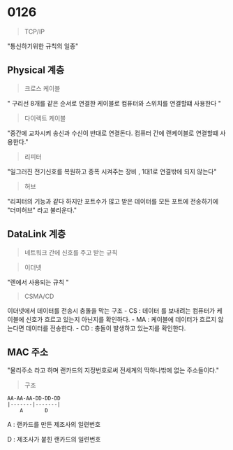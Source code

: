 # 0126 
> TCP/IP

"통신하기위한 규칙의 일종"

## Physical 계층 
> 크로스 케이블 

" 구리선 8개를 같은 순서로 연결한 케이블로 컴퓨터와 
스위치를 연결할떄 사용한다 "   
> 다이렉트 케이블   

"중간에 교차시켜 송신과 수신이 반대로 연결돈다. 컴퓨터 간에 랜케이블로 연결할떄 사용한다."

> 리피터 

"일그러진 전기신호를 복원하고 증폭 시켜주는 장비 , 1대1로 연결밖에 되지 않는다"

> 허브 

"리피터의 기능과 같다 하지만 포트수가 많고 받은 데이터를 모든 포트에 전송하기에 "더미허브" 라고 불리운다."

## DataLink 계층

> 네트워크 간에 신호를 주고 받는 규칙 

> 이더넷 

"렌에서 사용되는 규칙 "

>CSMA/CD

이더넷에서 데이터를 전송시 충돌을 막는 구조 
    - CS : 데이터 를 보내려는 컴퓨터가 케이블에 신호가 흐르고 있는지 아닌지를 확인하다.
    - MA : 케이블에 데이터가 흐르지 않는다면 데이터를 전송한다.
    - CD : 충돌이 발생하고 있는지를 확인한다.

## MAC 주소 
  "물리주소 라고 하며 랜카드의 지정번호로써 전세계의 딱하나밖에 없는 주소들이다."

  >구조

    AA-AA-AA-DD-DD-DD
    |-------|-------|
        A       D
        
A : 랜카드를 만든 제조사의 일련번호 

D : 제조사가 붙힌 랜카드의 일련번호    